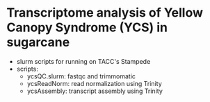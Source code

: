 # Transcriptome analysis of Yellow Canopy Syndrome (YCS) in sugarcane

* slurm scripts for running on TACC's Stampede
* scripts:
  * ycsQC.slurm: fastqc and trimmomatic
  * ycsReadNorm: read normalization using Trinity
  * ycsAssembly: transcript assembly using Trinity
